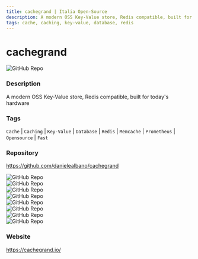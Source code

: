 ```yaml
---
title: cachegrand | Italia Open-Source
description: A modern OSS Key-Value store, Redis compatible, built for today's hardware
tags: cache, caching, key-value, database, redis
---
```

        

# cachegrand

![GitHub Repo](https://img.shields.io/static/v1?label=category&message=opensource&color=green)

### Description

A modern OSS Key-Value store, Redis compatible, built for today's hardware

### Tags

`Cache` | `Caching` | `Key-Value` | `Database` | `Redis` | `Memcache` | `Prometheus` | `Opensource` | `Fast`

### Repository

https://github.com/danielealbano/cachegrand

![GitHub Repo](https://img.shields.io/github/stars/danielealbano/cachegrand?style=social)<br />![GitHub Repo](https://img.shields.io/github/forks/danielealbano/cachegrand?style=social)<br />![GitHub Repo](https://img.shields.io/github/v/tag/danielealbano/cachegrand?style=social)<br />![GitHub Repo](https://img.shields.io/github/contributors/danielealbano/cachegrand)<br />![GitHub Repo](https://img.shields.io/github/issues-pr/danielealbano/cachegrand)<br />![GitHub Repo](https://img.shields.io/github/issues/danielealbano/cachegrand)<br />![GitHub Repo](https://img.shields.io/github/license/danielealbano/cachegrand)<br />![GitHub Repo](https://img.shields.io/github/last-commit/danielealbano/cachegrand)<br />

### Website

https://cachegrand.io/